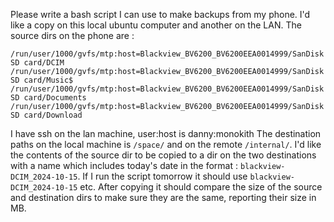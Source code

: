 Please write a bash script I can use to make backups from my phone. I'd like a copy on this local ubuntu computer and another on the LAN.
The source dirs on the phone are :
```
/run/user/1000/gvfs/mtp:host=Blackview_BV6200_BV6200EEA0014999/SanDisk SD card/DCIM
/run/user/1000/gvfs/mtp:host=Blackview_BV6200_BV6200EEA0014999/SanDisk SD card/Music$
/run/user/1000/gvfs/mtp:host=Blackview_BV6200_BV6200EEA0014999/SanDisk SD card/Documents
/run/user/1000/gvfs/mtp:host=Blackview_BV6200_BV6200EEA0014999/SanDisk SD card/Download
```
I have ssh on the lan machine, user:host is danny:monokith
The destination paths on the local machine is `/space/` and on the remote `/internal/`.
I'd like the contents of the source dir to be copied to a dir on the two destinations with a name which includes today's date in the format : `blackview-DCIM_2024-10-15`. If I run the script tomorrow it should use `blackview-DCIM_2024-10-15` etc. After copying it should compare the size of the source and destination dirs to make sure they are the same, reporting their size in MB.
